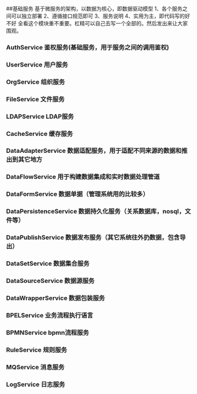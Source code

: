##基础服务
基于微服务的架构，以数据为核心，即数据驱动模型
1、各个服务之间可以独立部署
2、遵循接口规范即可
3、服务说明 
4、实用为主，即代码写的好不好 全看这个模块重不重要。杠精可以自己去写一个全部的。然后发出来让大家围观。

### AuthService 鉴权服务(基础服务，用于服务之间的调用鉴权)

### UserService 用户服务

### OrgService 组织服务

### FileService 文件服务

### LDAPService LDAP服务

### CacheService 缓存服务

### DataAdapterService 数据适配服务，用于适配不同来源的数据和推出到其它地方
 
### DataFlowService 用于构建数据集成和实时数据处理管道

### DataFormService 数据单据（管理系统用的比较多）

### DataPersistenceService 数据持久化服务（关系数据库，nosql，文件等）

### DataPublishService 数据发布服务（其它系统往外扔数据，包含导出）

### DataSetService 数据集合服务

### DataSourceService 数据源服务

### DataWrapperService 数据包装服务

### BPELService 业务流程执行语言

### BPMNService bpmn流程服务

### RuleService 规则服务

### MQService 消息服务

### LogService 日志服务






